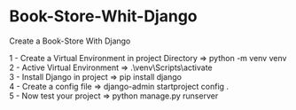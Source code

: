 # Book-Store-Whit-Django
Create a Book-Store With Django

1 - Create a Virtual Environment in project Directory => python -m venv venv
<br>
2 - Active Virtual Environment => .\venv\Scripts\activate
<br>
3 - Install Django in project => pip install django
<br>
4 - Create a config file => django-admin startproject config .
<br>
5 - Now test your project => python manage.py runserver
<br>
